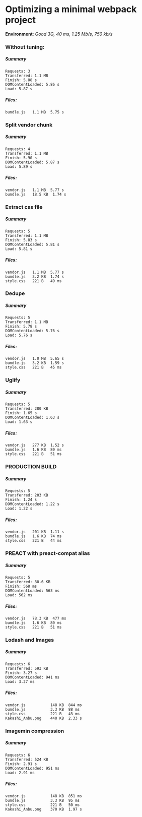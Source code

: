 # Optimizing a minimal webpack project

**Environment**: *Good 3G, 40 ms, 1.25 Mb/s, 750 kb/s*

### Without tuning:

##### Summary
```
Requests: 3
Transferred: 1.1 MB
Finish: 5.88 s
DOMContentLoaded: 5.86 s
Load: 5.87 s
```

##### Files:
```
bundle.js   1.1 MB  5.75 s
```

### Split vendor chunk

##### Summary
```
Requests: 4
Transferred: 1.1 MB
Finish: 5.90 s
DOMContentLoaded: 5.87 s
Load: 5.89 s
```

##### Files:
```
vendor.js   1.1 MB  5.77 s
bundle.js   18.5 KB  1.74 s
```

### Extract css file

##### Summary
```
Requests: 5
Transferred: 1.1 MB
Finish: 5.83 s
DOMContentLoaded: 5.81 s
Load: 5.81 s
```

##### Files:
```
vendor.js   1.1 MB  5.77 s
bundle.js   3.2 KB  1.74 s
style.css   221 B   49 ms
```

### Dedupe

##### Summary
```
Requests: 5
Transferred: 1.1 MB
Finish: 5.78 s
DOMContentLoaded: 5.76 s
Load: 5.76 s
```

##### Files:
```
vendor.js   1.0 MB  5.65 s
bundle.js   3.2 KB  1.59 s
style.css   221 B   45 ms
```

### Uglify

##### Summary
```
Requests: 5
Transferred: 280 KB
Finish: 1.65 s
DOMContentLoaded: 1.63 s
Load: 1.63 s
```

##### Files:
```
vendor.js   277 KB  1.52 s
bundle.js   1.6 KB  80 ms
style.css   221 B   51 ms
```

### PRODUCTION BUILD

##### Summary
```
Requests: 5
Transferred: 203 KB
Finish: 1.24 s
DOMContentLoaded: 1.22 s
Load: 1.22 s
```

##### Files:
```
vendor.js   201 KB  1.11 s
bundle.js   1.6 KB  74 ms
style.css   221 B   44 ms
```

### PREACT with preact-compat alias

##### Summary
```
Requests: 5
Transferred: 80.6 KB
Finish: 568 ms
DOMContentLoaded: 563 ms
Load: 562 ms
```

##### Files:
```
vendor.js   78.3 KB  477 ms
bundle.js   1.6 KB  80 ms
style.css   221 B   51 ms
```

### Lodash and Images

##### Summary
```
Requests: 6
Transferred: 593 KB
Finish: 3.27 s
DOMContentLoaded: 941 ms
Load: 3.27 ms
```

##### Files:
```
vendor.js           148 KB  844 ms
bundle.js           3.3 KB  88 ms
style.css           221 B   43 ms
Kakashi_Anbu.png    440 KB  2.33 s
```

### Imagemin compression

##### Summary
```
Requests: 6
Transferred: 524 KB
Finish: 2.91 s
DOMContentLoaded: 951 ms
Load: 2.91 ms
```

##### Files:
```
vendor.js           148 KB  851 ms
bundle.js           3.3 KB  95 ms
style.css           221 B   50 ms
Kakashi_Anbu.png    370 KB  1.97 s
```


